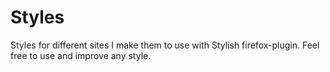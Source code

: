 Styles
========

Styles for different sites
I make them to use with Stylish firefox-plugin.
Feel free to use and improve any style.
